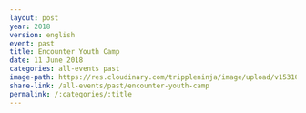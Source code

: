 ```yaml
---
layout: post
year: 2018
version: english
event: past
title: Encounter Youth Camp
date: 11 June 2018
categories: all-events past
image-path: https://res.cloudinary.com/trippleninja/image/upload/v1531018737/COGS%20Youth/EncounterCamp18/EYC25.jpg
share-link: /all-events/past/encounter-youth-camp
permalink: /:categories/:title
---
```


